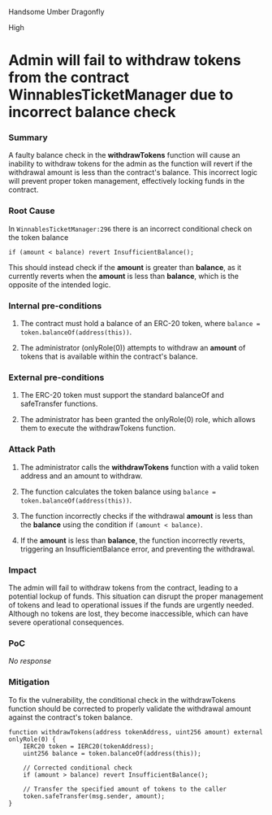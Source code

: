 Handsome Umber Dragonfly

High

# Admin will fail to withdraw tokens from the contract WinnablesTicketManager due to incorrect balance check

### Summary

A faulty balance check in the **withdrawTokens** function will cause an inability to withdraw tokens for the admin as the function will revert if the withdrawal amount is less than the contract's balance. This incorrect logic will prevent proper token management, effectively locking funds in the contract.

### Root Cause

In `WinnablesTicketManager:296`  there is an incorrect conditional check on the token balance

```solidity
if (amount < balance) revert InsufficientBalance();
```

This should instead check if the **amount** is greater than **balance**, as it currently reverts when the **amount** is less than **balance**, which is the opposite of the intended logic.

### Internal pre-conditions

1. The contract must hold a balance of an ERC-20 token, where `balance = token.balanceOf(address(this))`.

2. The administrator (onlyRole(0)) attempts to withdraw an **amount** of tokens that is available within the contract's balance.

### External pre-conditions

1. The ERC-20 token must support the standard balanceOf and safeTransfer functions.

2. The administrator has been granted the onlyRole(0) role, which allows them to execute the withdrawTokens function.

### Attack Path

1. The administrator calls the **withdrawTokens** function with a valid token address and an amount to withdraw.

2. The function calculates the token balance using `balance = token.balanceOf(address(this))`.

3. The function incorrectly checks if the withdrawal **amount**  is less than the **balance** using the condition if `(amount < balance)`.

4. If the **amount** is less than **balance**, the function incorrectly reverts, triggering an InsufficientBalance error, and preventing the withdrawal.

### Impact

The admin will fail to withdraw tokens from the contract, leading to a potential lockup of funds. This situation can disrupt the proper management of tokens and lead to operational issues if the funds are urgently needed. Although no tokens are lost, they become inaccessible, which can have severe operational consequences.

### PoC

_No response_

### Mitigation

To fix the vulnerability, the conditional check in the withdrawTokens function should be corrected to properly validate the withdrawal amount against the contract's token balance.

```solidity
function withdrawTokens(address tokenAddress, uint256 amount) external onlyRole(0) {
    IERC20 token = IERC20(tokenAddress);
    uint256 balance = token.balanceOf(address(this));

    // Corrected conditional check
    if (amount > balance) revert InsufficientBalance();

    // Transfer the specified amount of tokens to the caller
    token.safeTransfer(msg.sender, amount);
}

```